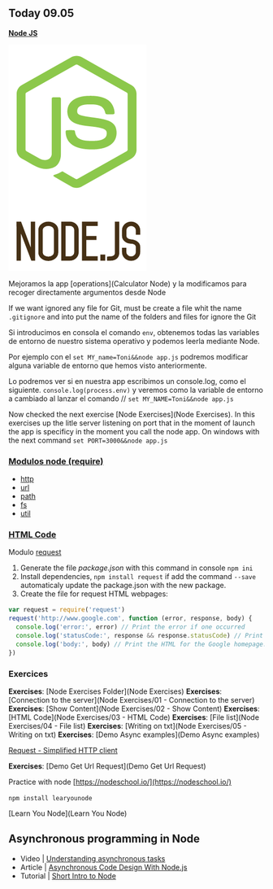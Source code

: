 ## Today 09.05

**[Node JS](https://skylabcoders.github.io/bootcamp-abril2017/?full#207)**

![node.js](img/nodejs.png)


Mejoramos la app [operations](Calculator Node) y la modificamos para recoger directamente argumentos desde Node

If we want ignored any file for Git, must be create a file whit the name ``.gitignore`` and into put the name of the folders and files for ignore the Git

Si introducimos en consola el comando ``env``, obtenemos todas las variables de entorno de nuestro sistema operativo y podemos leerla mediante Node.

Por ejemplo con el ``set MY_name=Toni&&node app.js`` podremos modificar alguna variable de entorno que hemos visto anteriormente.

Lo podremos ver si en nuestra app escribimos un console.log, como el siguiente.
``console.log(process.env)`` y veremos como la variable de entorno a cambiado al lanzar el comando 
// ``set MY_NAME=Toni&&node app.js``

Now checked the next exercise [Node Exercises](Node Exercises). In this exercises up the litle server listening on port that in the moment of launch the app is specificy in the moment you call the node app. On windows with the next command ``set PORT=3000&&node app.js``

### [Modulos node (require)](https://github.com/juanmaguitar/apuntes-nodejs/blob/master/modulos/modulos-node-required.md)

-   [http](https://nodejs.org/api/http.html#http_http)
-   [url](https://nodejs.org/api/url.html)
-   [path](https://nodejs.org/api/path.html)
-   [fs](https://nodejs.org/api/fs.html#fs_file_system)
-   [util](https://nodejs.org/api/util.html#util_util)

### [HTML Code](https://github.com/juanmaguitar/js-server-exercises/tree/master/node-exercises#3-html-code)

Modulo [request](https://github.com/request/request)

1.  Generate the file *package.json* with this command in console ``npm ini`` 
2.  Install dependencies, ``npm install request`` if add the command ``--save`` automaticaly update the package.json with the new package.
3.  Create the file for request HTML webpages:

```javascript
var request = require('request')
request('http://www.google.com', function (error, response, body) {
  console.log('error:', error) // Print the error if one occurred
  console.log('statusCode:', response && response.statusCode) // Print the response status code if a response was received
  console.log('body:', body) // Print the HTML for the Google homepage.
})
```

### Exercices

**Exercises**: [Node Exercises Folder](Node Exercises)
**Exercises**: [Connection to the server](Node Exercises/01 - Connection to the server)
**Exercises**: [Show Content](Node Exercises/02 - Show Content)
**Exercises**: [HTML Code](Node Exercises/03 - HTML Code)
**Exercises**: [File list](Node Exercises/04 - File list)
**Exercises**: [Writing on txt](Node Exercises/05 - Writing on txt)
**Exercises**: [Demo Async examples](Demo Async examples)

[Request - Simplified HTTP client](https://github.com/request/request)

**Exercises**: [Demo Get Url Request](Demo Get Url Request)


Practice with node [https://nodeschool.io/](https://nodeschool.io/)

``npm install learyounode``

[Learn You Node](Learn You Node)

## Asynchronous programming in Node

- Video | [Understanding asynchronous tasks](https://www.linkedin.com/learning/learning-node-js/understanding-asynchronous-tasks)
- Article | [Asynchronous Code Design With Node.js](https://shinesolutions.com/2011/08/26/asynchronous-code-design-with-node-js/)
- Tutorial | [Short Intro to Node](https://github.com/maxogden/art-of-node#callbacks)


